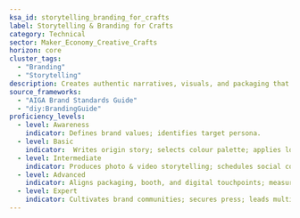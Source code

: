 ```yaml
---
ksa_id: storytelling_branding_for_crafts
label: Storytelling & Branding for Crafts
category: Technical
sector: Maker_Economy_Creative_Crafts
horizon: core
cluster_tags:
  - "Branding"
  - "Storytelling"
description: Creates authentic narratives, visuals, and packaging that communicate the maker’s ethos, process, and cultural value—building brand loyalty.
source_frameworks:
  - "AIGA Brand Standards Guide"
  - "diy:BrandingGuide"
proficiency_levels:
  - level: Awareness
    indicator: Defines brand values; identifies target persona.
  - level: Basic
    indicator:  Writes origin story; selects colour palette; applies logo consistently.
  - level: Intermediate
    indicator: Produces photo & video storytelling; schedules social content; engages followers; aligns packaging, booth, and online visuals with brand story.
  - level: Advanced
    indicator: Aligns packaging, booth, and digital touchpoints; measures brand sentiment; produces multimedia storytelling (video, AR labels).
  - level: Expert
    indicator: Cultivates brand communities; secures press; leads multi-brand collaboration; creates style guide; mentors storytellers.
---
```

